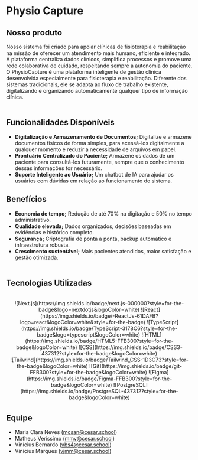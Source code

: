 # Physio Capture

## Nosso produto

Nosso sistema foi criado para apoiar clínicas de fisioterapia e reabilitação na missão de oferecer um atendimento mais humano, eficiente e integrado. A plataforma centraliza dados clínicos, simplifica processos e promove uma rede colaborativa de cuidado, respeitando sempre a autonomia do paciente. O PhysioCapture é uma plataforma inteligente de gestão clínica desenvolvida especialmente para fisioterapia e reabilitação. Diferente dos sistemas tradicionais, ele se adapta ao fluxo de trabalho existente, digitalizando e organizando automaticamente qualquer tipo de informação clínica.

<img src="https://camo.githubusercontent.com/2722992d519a722218f896d5f5231d49f337aaff4514e78bd59ac935334e916a/68747470733a2f2f692e696d6775722e636f6d2f77617856496d762e706e67" width="750px" height="5px"/>

## Funcionalidades Disponíveis

- **Digitalização e Armazenamento de Documentos;** Digitalize e armazene documentos físicos de forma simples, para acessá-los digitalmente a qualquer momento e reduzir a necessidade de arquivos em papel.
- **Prontuário Centralizado do Paciente;** Armazene os dados de um paciente para consultá-los futuramente, sempre que o conhecimento dessas informações for necessário.
- **Suporte Inteligente ao Usuário;** Um chatbot de IA para ajudar os usuários com dúvidas em relação ao funcionamento do sistema.

## Benefícios

- **Economia de tempo;** Redução de até 70% na digitação e 50% no tempo administrativo.
- **Qualidade elevada;** Dados organizados, decisões baseadas em evidências e histórico completo.
- **Segurança;** Criptografia de ponta a ponta, backup automático e infraestrutura robusta.
- **Crescimento sustentável;** Mais pacientes atendidos, maior satisfação e gestão otimizada.

<img src="https://camo.githubusercontent.com/2722992d519a722218f896d5f5231d49f337aaff4514e78bd59ac935334e916a/68747470733a2f2f692e696d6775722e636f6d2f77617856496d762e706e67" width="750px" height="5px"/>

## Tecnologias Utilizadas

<div align="center">
<br>
  ![Next.js](https://img.shields.io/badge/next.js-000000?style=for-the-badge&logo=nextdotjs&logoColor=white)
  ![React](https://img.shields.io/badge/-ReactJs-61DAFB?logo=react&logoColor=white&style=for-the-badge)
  ![TypeScript](https://img.shields.io/badge/TypeScript-3178C6?style=for-the-badge&logo=typescript&logoColor=white)
  ![HTML](https://img.shields.io/badge/HTML5-FFB300?style=for-the-badge&logoColor=white)
  ![CSS](https://img.shields.io/badge/CSS3-437312?style=for-the-badge&logoColor=white)
  <br>
  ![Tailwind](https://img.shields.io/badge/Tailwind_CSS-1D3C73?style=for-the-badge&logoColor=white)
  ![Git](https://img.shields.io/badge/git-FFB300?style=for-the-badge&logoColor=white)
  ![Figma](https://img.shields.io/badge/Figma-FFB300?style=for-the-badge&logoColor=white)
  ![PostgreSQL](https://img.shields.io/badge/PostgreSQL-437312?style=for-the-badge&logoColor=white)
<br>
</div>

<img src="https://camo.githubusercontent.com/2722992d519a722218f896d5f5231d49f337aaff4514e78bd59ac935334e916a/68747470733a2f2f692e696d6775722e636f6d2f77617856496d762e706e67" width="750px" height="5px"/>

## Equipe
- Maria Clara Neves (mcsan@cesar.school)
- Matheus Veríssimo (mmv@cesar.school)
- Vinícius Bernardo (vbs4@cesar.school)
- Vinícius Marques (vjmm@cesar.school)
